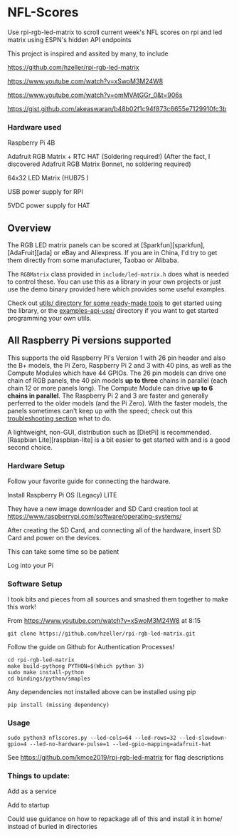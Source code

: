 # NFL-Scores
Use rpi-rgb-led-matrix to scroll current week's NFL scores on rpi and led matrix using ESPN's hidden API endpoints

This project is inspired and assited by many, to include

https://github.com/hzeller/rpi-rgb-led-matrix

https://www.youtube.com/watch?v=xSwoM3M24W8

https://www.youtube.com/watch?v=omMVAtGGr_0&t=906s

https://gist.github.com/akeaswaran/b48b02f1c94f873c6655e7129910fc3b

### Hardware used
Raspberry Pi 4B

Adafruit RGB Matrix + RTC HAT (Soldering required!) (After the fact, I discovered Adafruit RGB Matrix Bonnet, no soldering required)

64x32 LED Matrix (HUB75 )

USB power supply for RPI

5VDC  power supply for HAT

Overview
--------
The RGB LED matrix panels can be scored at [Sparkfun][sparkfun],
[AdaFruit][ada] or eBay and Aliexpress. If you are in China, I'd try to get
them directly from some manufacturer, Taobao or Alibaba.

The `RGBMatrix` class provided in `include/led-matrix.h` does what is needed
to control these. You can use this as a library in your own projects or just
use the demo binary provided here which provides some useful examples.

Check out [utils/ directory for some ready-made tools](./utils) to get started
using the library, or the [examples-api-use/](./examples-api-use) directory if
you want to get started programming your own utils.

All Raspberry Pi versions supported
-----------------------------------

This supports the old Raspberry Pi's Version 1 with 26 pin header and also the
B+ models, the Pi Zero, Raspberry Pi 2 and 3 with 40 pins, as well as the
Compute Modules which have 44 GPIOs.
The 26 pin models can drive one chain of RGB panels, the 40 pin models
**up to three** chains in parallel (each chain 12 or more panels long).
The Compute Module can drive **up to 6 chains in parallel**.
The Raspberry Pi 2 and 3 are faster and generally perferred to the older
models (and the Pi Zero). With the faster models, the panels sometimes
can't keep up with the speed; check out
this [troubleshooting section](#troubleshooting) what to do.

A lightweight, non-GUI, distribution such as [DietPi] is recommended.
[Raspbian Lite][raspbian-lite] is a bit easier to get started with and
is a good second choice.


### Hardware Setup
Follow your favorite guide for connecting the hardware.

Install Raspberry Pi OS (Legacy) LITE

They have a new image downloader and SD Card creation tool at https://www.raspberrypi.com/software/operating-systems/

After creating the SD Card, and connecting all of the hardware, insert SD Card and power on the devices.

This can take some time so be patient

Log into your Pi

###  Software Setup

I took bits and pieces from all sources and smashed them together to make this work!

From https://www.youtube.com/watch?v=xSwoM3M24W8 at 8:15
```
git clone https://github.com/hzeller/rpi-rgb-led-matrix.git
```

Follow the guide on Github for Authentication Processes!

```
cd rpi-rgb-led-matrix
make build-pythong PYTHON=$(Which python 3)
sudo make install-python
cd bindings/python/smaples
```
Any dependencies not installed above can be installed using pip
```
pip install (missing dependency)
```

### Usage
```
sudo python3 nflscores.py --led-cols=64 --led-rows=32 --led-slowdown-gpio=4 --led-no-hardware-pulse=1 --led-gpio-mapping=adafruit-hat
```

See https://github.com/kmce2019/rpi-rgb-led-matrix for flag descriptions


### Things to update:
Add as a service

Add to startup

Could use guidance on how to repackage all of this and install it in home/ instead of buried in directories
